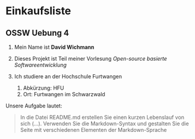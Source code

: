 # Einkaufsliste
## OSSW Uebung 4

1. Mein Name ist **David Wichmann**
1. Dieses Projekt ist Teil meiner Vorlesung *Open-source basierte Softwareentwicklung*

1. Ich studiere an der Hochschule Furtwangen
	1. Abkürzung: HFU
	1. Ort: Furtwangen im Schwarzwald

Unsere Aufgabe lautet:

> In die Datei README.md erstellen Sie einen kurzen Lebenslauf von sich (...).
> Verwenden Sie die Markdown-Syntax und gestalten Sie die Seite mit verschiedenen Elementen der Markdown-Sprache

